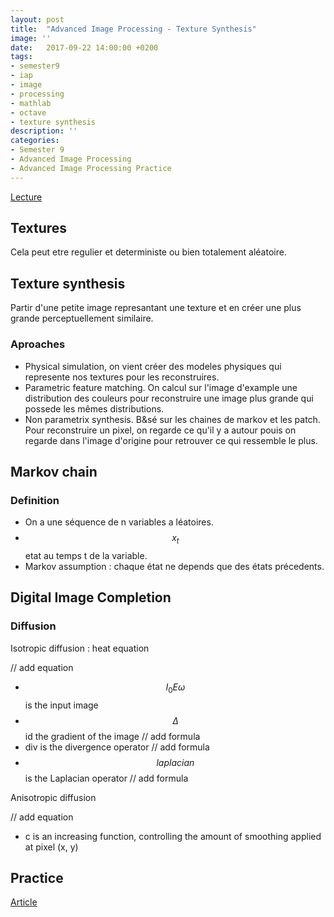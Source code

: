 ```yaml
---
layout: post
title:  "Advanced Image Processing - Texture Synthesis"
image: ''
date:   2017-09-22 14:00:00 +0200
tags: 
- semester9 
- iap
- image
- processing
- mathlab
- octave
- texture synthesis
description: ''
categories:
- Semester 9
- Advanced Image Processing
- Advanced Image Processing Practice
---
```


[Lecture](https://moodle1.u-bordeaux.fr/pluginfile.php/304162/mod_resource/content/0/TextureSynthesis.pdf)

## Textures

Cela peut etre regulier et deterministe ou bien totalement aléatoire.

## Texture synthesis

Partir d'une petite image represantant une texture et en créer une plus grande perceptuellement similaire.

### Aproaches 

  * Physical simulation, on vient créer des modeles physiques qui represente nos textures pour les reconstruires.
  * Parametric feature matching. On calcul sur l'image d'example une distribution des couleurs pour reconstruire une image plus grande qui possede les mêmes distributions.
  * Non parametrix synthesis. B&sé sur les chaines de markov et les patch. Pour reconstruire un pixel, on regarde ce qu'il y a autour pouis on regarde dans l'image d'origine pour retrouver ce qui ressemble le plus.
  
## Markov chain

### Definition

  * On a une séquence de n variables a léatoires.
  * $$x _t$$ etat au temps t de la variable.
  * Markov assumption : chaque état ne depends que des états précedents.

## Digital Image Completion

### Diffusion

Isotropic diffusion : heat equation

// add equation 

  * $$ I _0 E \omega$$ is the input image
  * $$\Delta$$ id the gradient of the image // add formula
  * div is the divergence operator // add formula
  * $$ laplacian $$ is the Laplacian operator // add formula
  
Anisotropic diffusion

// add equation

  * c is an increasing function, controlling the amount of smoothing applied at pixel (x, y)

## Practice

[Article](http://graphics.cs.cmu.edu/people/efros/research/EfrosLeung.html)
